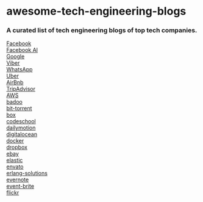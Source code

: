 # awesome-tech-engineering-blogs
### A curated list of tech engineering blogs of top tech companies.

[Facebook](https://code.facebook.com/posts/)<br>
[Facebook AI](https://research.fb.com/ai-helps-facebooks-internet-drones-find-where-the-people-are/)<br>
[Google](https://developers.googleblog.com/)<br>
[Viber](https://www.viber.com/en/blog)<br>
[WhatsApp](https://blog.whatsapp.com/)<br>
[Uber](https://eng.uber.com/)<br>
[AirBnb](http://nerds.airbnb.com/)<br>
[TripAdvisor](http://engineering.tripadvisor.com/)<br>
[AWS](https://aws.amazon.com/blogs/aws/)<br>
[badoo](https://techblog.badoo.com/)<br>
[bit-torrent](http://engineering.bittorrent.com/)<br>
[box](https://blog.box.com/blog/engineering/)<br>
[codeschool](https://www.codeschool.com/blog/categories/development/)<br>
[dailymotion](http://engineering.dailymotion.com/)<br>
[digitalocean](https://www.digitalocean.com/community/tutorials)<br>
[docker](https://blog.docker.com/category/engineering/)<br>
[dropbox](https://blogs.dropbox.com/tech/)<br>
[ebay](http://www.ebaytechblog.com/)<br>
[elastic](https://www.elastic.co/blog/category/engineering)<br>
[envato](https://webuild.envato.com/)<br>
[erlang-solutions](https://www.erlang-solutions.com/blog.html)<br>
[evernote](https://blog.evernote.com/tech/)<br>
[event-brite](https://www.eventbrite.com/engineering/)<br>
[flickr](http://code.flickr.net/)<br>
